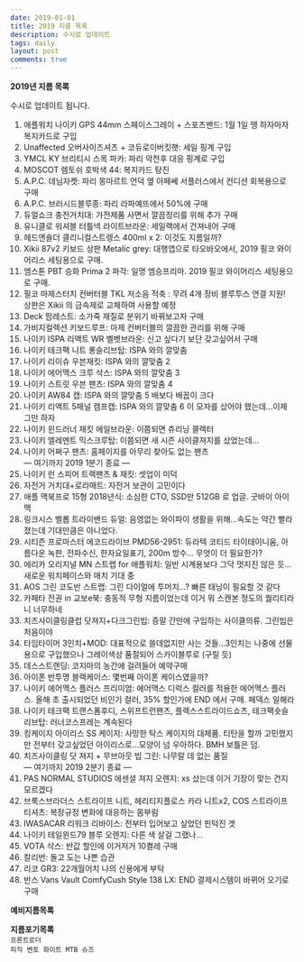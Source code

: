 ```yaml
---
date: 2019-01-01
title: 2019 지름 목록
description: 수시로 업데이트
tags: daily
layout: post
comments: true
---
```

**2019년 지름 목록**

수시로 업데이트 됩니다.

1. 애플워치 나이키 GPS 44mm 스페이스그레이 + 스포츠밴드: 1월 1일 땡 하자마자 복지카드로 구입
2. Unaffected 오버사이즈셔츠 + 코듀로이버킷햇: 세일 핑계 구입
3. YMCL KY 브리티시 스목 파카: 파리 악천후 대응 핑계로 구입
4. MOSCOT 렘토쉬 호박색 44: 복지카드 탕진
5. A.P.C. 데님자켓: 파리 몽마르트 언덕 옆 아페쎄 서플러스에서 컨디션 회복용으로 구매
6. A.P.C. 브러시드블루종: 파리 라파예뜨에서 50%에 구매
7. 듀얼쇼크 충전거치대: 가전제품 사면서 깔끔정리를 위해 추가 구매
8. 유니클로 워셔블 터틀넥 라이트브라운: 세일랙에서 건져내어 구매
9. 헤드앤숄더 클리니컬스트렝스 400ml x 2: 이것도 지름일까?
10. Xikii 87v2 키보드 상판 Metalic grey: 대행앱으로 타오바오에서, 2019 필코 와이어리스 세팅용으로 구매.
11. 엠스톤 PBT 승화 Prima 2 파각: 일명 엠승프리마. 2019 필코 와이어리스 세팅용으로 구매.
12. 필코 마제스터치 컨버터블 TKL 저소음 적축 : 무려 4개 장비 블루투스 연결 지원! 상판은 Xikii 의 금속제로 교체하여 사용할 예정
13. Deck 팜레스트: 소가죽 재질로 분위기 바꿔보고자 구매
14. 가비지컬렉션 키보드루프: 마제 컨버터블의 깔끔한 관리를 위해 구매
15. 나이키 ISPA 리액트 WR 벨벳브라운: 신고 싶다기 보단 갖고싶어서 구매
16. 나이키 테크팩 니트 롱슬리브탑: ISPA 와의 깔맞춤
17. 나이키 리이슈 우븐재킷: ISPA 와의 깔맞춤 2
18. 나이키 에어맥스 크루 삭스: ISPA 와의 깔맞춤 3
19. 나이키 스트릿 우븐 팬츠: ISPA 와의 깔맞춤 4
20. 나이키 AW84 캡: ISPA 와의 깔맞춤 5 배보다 배꼽이 크다
21. 나이키 리액트 5패널 캠프캡: ISPA 와의 깔맞춤 6 이 모자를 샀어야 했는데...이제 그만 하자
22. 나이키 윈드러너 재킷 에일브라운: 이쯤되면 츄리닝 콜렉터
23. 나이키 엘레멘트 믹스크루탑: 이쯤되면 새 시즌 사이클져지를 샀었는데…
24. 나이키 어쩌구 팬츠: 홈페이지를 아무리 찾아도 없는 팬츠  
— 여기까지 2019 1분기 종료 —
25. 나이키 런 스피어 트랙팬츠 & 재킷: 셋업이 미덕
26. 자전거 거치대+로라매트: 자전거 보관이 고민이다
27. 애플 맥북프로 15형 2018년식: 소심한 CTO, SSD만 512GB 로 업글. 굿바이 아이맥
28. 링크시스 벨롭 트라이밴드 듀얼: 음영없는 와이파이 생활을 위해...속도는 약간 빨라졌는데 기대만큼은 아니었다.
29. 시티즌 프로마스터 에코드라이브 PMD56-2951: 듀라텍 코티드 타이태이니움, 아름다운 녹판, 전파수신, 한자요일표기, 200m 방수... 무엇이 더 필요한가? 
30. 에리카 오리지널 MN 스트랩 for 애플워치: 일반 시계용보다 그닥 멋지진 않은 듯...새로운 워치페이스와 매치 기대 중
31. AOS 그린 코도반 스트랩: 그린 다이얼에 투머치...? 빠른 태닝이 필요할 것 같다
32. 카페타 전권 in 교보e북: 충동적 무형 지름이었는데 이거 뭐 스캔본 정도의 퀄리티라니 너무하네
33. 치즈사이클링클럽 닷져지+다크그린빕: 증말 간만에 구입하는 사이클의류. 그린빕은 처음이야
34. 타임타이머 3인치+MOD: 대표적으로 쓸데없지만 사는 것들...3인치는 나중에 선물용으로 구입했으나 그레이색상 품절되어 스카이블루로 (구릴 듯)
35. 데스스트랜딩: 코지마의 농간에 걸려들어 예약구매
36. 아이폰 반투명 블랙케이스: 몇번째 아이폰 케이스였을까?
37. 나이키 에어맥스 플러스 프리미엄: 에어맥스 디럭스 컬러를 적용한 에어맥스 플러스. 올해 초 출시되었던 비인기 컬러, 35% 할인가에 END 에서 구매. 페덱스 일해라
38. 나이키 테크팩 트랜스폼후디, 스위프트런팬츠, 플렉스스트라이드쇼츠, 테크팩숏슬리브탑: 러너코스프레는 계속된다
39. 킹케이지 아이리스 SS 케이지: 사망한 탁스 케이지의 대체품. 티탄을 할까 고민했지만 전부터 갖고싶었던 아이리스로...모양이 넘 우아하다. BMH 보틀은 덤.
40. 치즈사이클링 닷 져지 + 무브아웃 빕 그린: 나무랄 데 없는 품질  
— 여기까지 2019 2분기 종료 —
41. PAS NORMAL STUDIOS 에센셜 져지 오렌지: xs 샀는데 이거 기장이 맞는 건지 모르겠다 
42. 브룩스브라더스 스트라이프 니트, 헤리티지플로스 카라 니트x2, COS 스트라이프 티셔츠: 복장규정 변화에 대응하는 몸부림
43. IWASACAR 리워크 리바이스: 전부터 입어보고 싶었던 핀턱진 겟
44. 나이키 테일윈드79 블루 오렌지: 다른 색 살걸 그랬나...
45. VOTA 삭스: 반값 할인에 이거저거 10켤레 구매
46. 칼리번: 돌고 도는 나쁜 습관 
47. 리코 GR3: 22개월어치 나의 신용에게 부탁
48. 반스 Vans Vault ComfyCush Style 138 LX: END 결제시스템이 바뀌어 오기로 구매


**예비지름목록** 

  
**지름포기목록**  
`프론트로더`  
`피직 벤토 화이트 MTB 슈즈`
